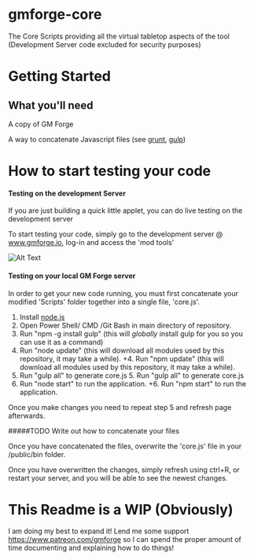# gmforge-core
The Core Scripts providing all the virtual tabletop aspects of the tool (Development Server code excluded for security purposes)

# Getting Started

## What you'll need
A copy of GM Forge

A way to concatenate Javascript files (see [grunt](https://github.com/gruntjs/grunt), [gulp](https://github.com/gulpjs/gulp))


# How to start testing your code

#### Testing on the development Server
If you are just building a quick little applet, you can do live testing on the development server

To start testing your code, simply go to the development server @ www.gmforge.io, log-in and access the 'mod tools'

![Alt Text](https://i.imgur.com/KXwZkLV.gif)


#### Testing on your local GM Forge server

In order to get your new code running, you must first concatenate your modified 'Scripts' folder together into a single file, 'core.js'.

1. Install [node.js](https://nodejs.org/en/download/)
2. Open Power Shell/ CMD /Git Bash in main directory of repository.
3. Run "npm -g install gulp" (this will *globally* install gulp for you so you can use it as a command)
4. Run "node update" (this will download all modules used by this repository, it may take a while).	+4. Run "npm update" (this will download all modules used by this repository, it may take a while).
5. Run "gulp all" to generate core.js	 5. Run "gulp all" to generate core.js
6. Run "node start" to run the application.	+6. Run "npm start" to run the application.

Once you make changes you need to repeat step 5 and refresh page afterwards.

#####TODO Write out how to concatenate your files

Once you have concatenated the files, overwrite the 'core.js' file in your /public/bin folder.

Once you have overwritten the changes, simply refresh using ctrl+R, or restart your server, and you will be able to see the newest changes.

# This Readme is a WIP (Obviously)
I am doing my best to expand it! Lend me some support https://www.patreon.com/gmforge so I can spend the proper amount of time documenting and explaining how to do things!
